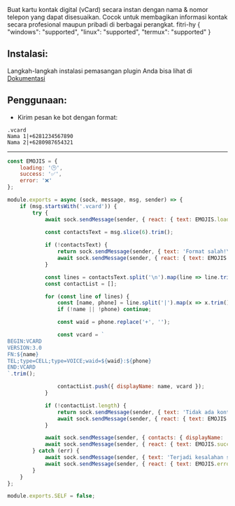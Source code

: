 <title>vCard Generator</title>
<desc>Buat kartu kontak digital (vCard) secara instan dengan nama & nomor telepon yang dapat disesuaikan. Cocok untuk membagikan informasi kontak secara profesional maupun pribadi di berbagai perangkat.</desc>
<github>fitri-hy</github>
<support>
  {
    "windows": "supported",
    "linux": "supported",
    "termux": "supported"
  }
</support>

## Instalasi:
Langkah-langkah instalasi pemasangan plugin Anda bisa lihat di [Dokumentasi](/docs#Plugin)

## Penggunaan:
- Kirim pesan ke bot dengan format:
```
.vcard
Nama 1|+6281234567890
Nama 2|+6280987654321
```

---

```js
const EMOJIS = {
    loading: '🕒',
    success: '✅',
    error: '❌'
};

module.exports = async (sock, message, msg, sender) => {
    if (msg.startsWith('.vcard')) {
        try {
            await sock.sendMessage(sender, { react: { text: EMOJIS.loading, key: message.key } });
			
            const contactsText = msg.slice(6).trim();

            if (!contactsText) {
                return sock.sendMessage(sender, { text: 'Format salah!\nGunakan:\n.vcard\nNama1|+62xxx\nNama2|+62xxx' }, { quoted: message });
				await sock.sendMessage(sender, { react: { text: EMOJIS.error, key: message.key } });
            }

            const lines = contactsText.split('\n').map(line => line.trim()).filter(Boolean);
            const contactList = [];

            for (const line of lines) {
                const [name, phone] = line.split('|').map(x => x.trim());
                if (!name || !phone) continue;

                const waid = phone.replace('+', '');

                const vcard = `
BEGIN:VCARD
VERSION:3.0
FN:${name}
TEL;type=CELL;type=VOICE;waid=${waid}:${phone}
END:VCARD
`.trim();

                contactList.push({ displayName: name, vcard });
            }

            if (!contactList.length) {
                return sock.sendMessage(sender, { text: 'Tidak ada kontak valid!' }, { quoted: message });
				await sock.sendMessage(sender, { react: { text: EMOJIS.error, key: message.key } });
            }

            await sock.sendMessage(sender, { contacts: { displayName: 'Kontak Dari Bot', contacts: contactList } }, { quoted: message });
            await sock.sendMessage(sender, { react: { text: EMOJIS.success, key: message.key } });
        } catch (err) {
            await sock.sendMessage(sender, { text: 'Terjadi kesalahan saat membuat vCard.' }, { quoted: message });
            await sock.sendMessage(sender, { react: { text: EMOJIS.error, key: message.key } });
        }
    }
};

module.exports.SELF = false;
```